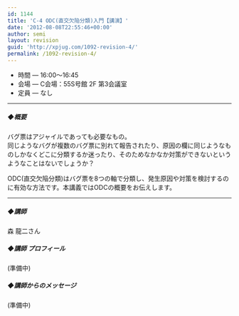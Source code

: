 ```yaml
---
id: 1144
title: 'C-4 ODC(直交欠陥分類)入門【講演】'
date: '2012-08-08T22:55:46+00:00'
author: semi
layout: revision
guid: 'http://xpjug.com/1092-revision-4/'
permalink: /1092-revision-4/
---
```


- 時間 — 16:00〜16:45
- 会場 — C会場：55S号館 2F 第3会議室
- 定員 — なし

---

##### ◆概要

バグ票はアジャイルであっても必要なもの。  
同じようなバグが複数のバグ票に別れて報告されたり、原因の欄に同じようなものしかなくどこに分類するか迷ったり、そのためなかなか対策ができないというようなことはないでしょうか？

ODC(直交欠陥分類)はバグ票を8つの軸で分類し、発生原因や対策を検討するのに有効な方法です。本講義ではODCの概要をお伝えします。

---

##### ◆講師

森 龍二さん

##### ◆講師 プロフィール

(準備中)

##### ◆講師からのメッセージ

(準備中)